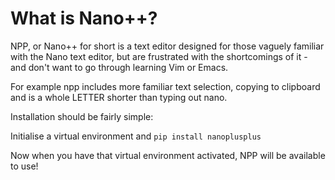 # What is Nano++?

NPP, or Nano++ for short is a text editor designed for those vaguely familiar with the Nano text editor, but are frustrated with the shortcomings of it - and don't want to go through learning Vim or Emacs.

For example npp includes more familiar text selection, copying to clipboard and is a whole LETTER shorter than typing out nano.

Installation should be fairly simple:

Initialise a virtual environment and `pip install nanoplusplus`

Now when you have that virtual environment activated, NPP will be available to use!